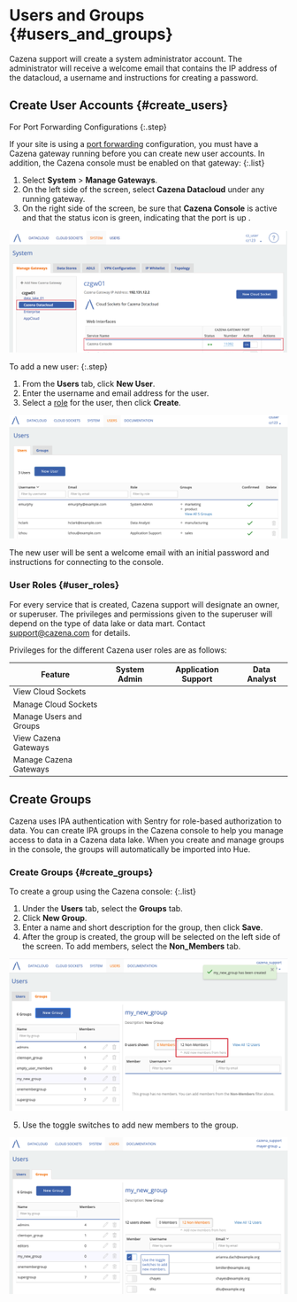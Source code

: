
# Users and Groups {#users_and_groups}

Cazena support will create a system administrator account. The administrator will receive a welcome email that contains the IP address of the datacloud, a username and instructions for creating a password.

## Create User Accounts {#create_users}

For Port Forwarding Configurations
{:.step}

If your site is using a [port forwarding](#port-forwarding-cgw) configuration, you must have a Cazena gateway running before you can create new user accounts. In addition, the Cazena console must be enabled on that gateway:
{:.list}

1. Select __System__ > __Manage Gateways__. 
1. On the left side of the screen, select __Cazena Datacloud__ under any running gateway.
1. On the right side of the screen, be sure that __Cazena Console__ is active and that the status icon is green, indicating that the port is up .

  ![ Enable Cazena Console ](assets/documentation/users/enable_cazena_console.png "Enable Cazena Console")  

To add a new user:
{:.step}

1. From the __Users__ tab,  click __New User__.
1. Enter the username and email address for the user.
1. Select a [role](#user_roles) for the user, then click __Create__.

![ Users Tab ](assets/documentation/users/users_tab.png "Users Tab")  


The new user will be sent a welcome email with an initial password and instructions for connecting to the console.  

### User Roles {#user_roles}
For every service that is created, Cazena support will designate an owner, or superuser. The privileges and permissions given to the superuser will depend on the type of data lake or data mart. Contact support@cazena.com for details. 

Privileges for the different Cazena user roles are as follows:


| Feature             | System Admin                         | Application Support                  | Data Analyst                         |
|----------------------------|:------------------------------------:|:------------------------------------:|:------------------------------------:|
| View Cloud Sockets               | <span class="icon-checkmark"></span> | <span class="icon-checkmark"></span> | <span class="icon-checkmark"></span> |
| Manage Cloud Sockets         | <span class="icon-checkmark"></span> |      |      |
| Manage Users and Groups                   | <span class="icon-checkmark"></span> |      |      |
| View Cazena Gateways        | <span class="icon-checkmark"></span> | <span class="icon-checkmark"></span> | <span class="icon-checkmark"></span> |
| Manage Cazena Gateways        | <span class="icon-checkmark"></span> |  |  |


## Create Groups

Cazena uses IPA authentication with Sentry for role-based authorization to data. You can create IPA groups in the Cazena console to help you manage access to data in a Cazena data lake. When you create and manage groups in the console, the groups will automatically be imported into Hue.

### Create Groups {#create_groups}
To create a group using the Cazena console:
{:.list}

1. Under the __Users__ tab, select the __Groups__ tab.
1. Click __New Group__.
1. Enter a name and short description for the group, then click __Save__.
1. After the group is created, the group will be selected on the left side of the screen. To add members, select the __Non_Members__ tab.


  ![ New Group ](assets/documentation/users/new_group.png "New Group")

5. Use the toggle switches to add new members to the group.

![ Add Users ](assets/documentation/users/add_users.png "Add Users")

